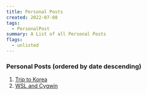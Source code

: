 ```yaml
---
title: Personal Posts
created: 2022-07-08
tags: 
  - PersonalPost
summary: A List of all Personal Posts
flags: 
  - unlisted
---
```


### Personal Posts (ordered by date descending)

1. [Trip to Korea](./koreatrip/)
2. [WSL and Cygwin](./wsl/)